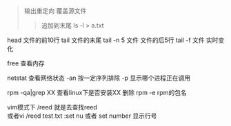 > 输出重定向     覆盖源文件
>>   追加到末尾
ls -l > a.txt

head  文件的前10行
tail   文件的末尾
tail -n 5  文件     文件的后5行
tail -f  文件  实时变化

free 查看内存


netstat  查看网络状态
-an  按一定序列排除
-p   显示哪个进程正在调用

rpm -qa|grep XX
查看linux下是否安装XX
删除   rpm -e rpm的包名 


vim模式下
/reed       就是去查找reed   
或者vi /reed  test.txt
:set nu  或者 set number 显示行号